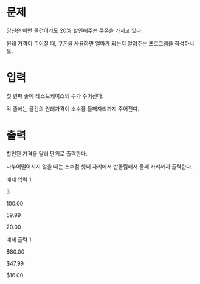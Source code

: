 # 문제
당신은 어떤 물건이라도 20% 할인해주는 쿠폰을 가지고 있다.

원래 가격이 주어질 때, 쿠폰을 사용하면 얼마가 되는지 알려주는 프로그램을 작성하시오.

# 입력
첫 번째 줄에 테스트케이스의 수가 주어진다.

각 줄에는 물건의 원래가격이 소수점 둘째자리까지 주어진다.

# 출력
할인된 가격을 달러 단위로 출력한다.

나누어떨어지지 않을 때는 소수점 셋째 자리에서 반올림해서 둘째 자리까지 출력한다.

예제 입력 1 

3

100.00

59.99

20.00

예제 출력 1 

$80.00

$47.99

$16.00
